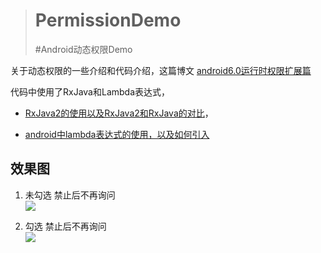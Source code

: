 > # PermissionDemo
> #Android动态权限Demo

关于动态权限的一些介绍和代码介绍，这篇博文 [android6.0运行时权限扩展篇](http://blog.csdn.net/jianesrq0724/article/details/77100942)

代码中使用了RxJava和Lambda表达式，


- [RxJava2的使用以及RxJava2和RxJava的对比](http://blog.csdn.net/jianesrq0724/article/details/54892758)， 


- [android中lambda表达式的使用，以及如何引入](http://blog.csdn.net/jianesrq0724/article/details/54892943)

## 效果图
1. 未勾选 禁止后不再询问  
![](https://github.com/jianesrq0724/PermissionDemo/blob/master/gif/allowPermission.gif)

1. 勾选 禁止后不再询问  
![](https://github.com/jianesrq0724/PermissionDemo/blob/master/gif/showRequestPermission.gif)

